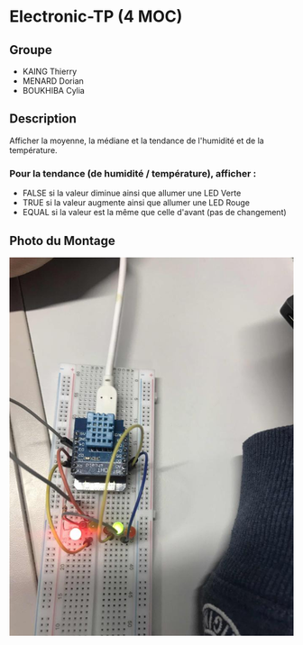 # Electronic-TP (4 MOC)

## Groupe
- KAING Thierry
- MENARD Dorian
- BOUKHIBA Cylia

## Description
Afficher la moyenne, la médiane et la tendance de l'humidité et de la température.
### Pour la tendance (de humidité / température), afficher :
- FALSE si la valeur diminue ainsi que allumer une LED Verte
- TRUE si la valeur augmente ainsi que allumer une LED Rouge
- EQUAL si la valeur est la même que celle d'avant (pas de changement)

## Photo du Montage
![alt text](https://raw.githubusercontent.com/tkaing/Electronic-TP/master/image0.jpg)
